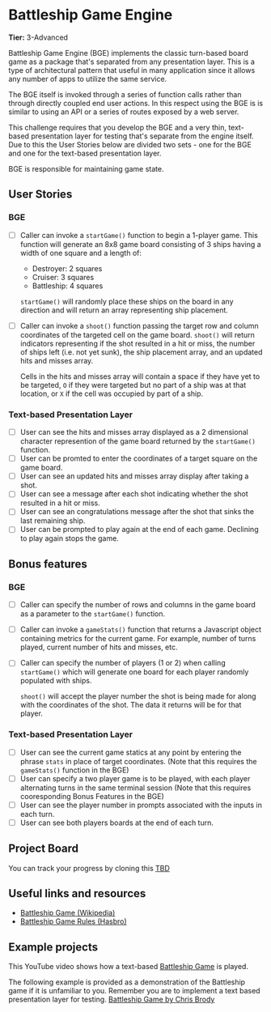 # Battleship Game Engine

**Tier:** 3-Advanced

Battleship Game Engine (BGE) implements the classic turn-based board game as a
package that's separated from any presentation layer. This is a type of
architectural pattern that useful in many application since it allows
any number of apps to utilize the same service.

The BGE itself is invoked through a series of function calls rather than
through directly coupled end user actions. In this respect using the BGE is
is similar to using an API or a series of routes exposed by a web server.

This challenge requires that you develop the BGE and a very thin, text-based 
presentation layer for testing that's separate from the engine itself. Due to
this the User Stories below are divided two sets - one for the BGE and one
for the text-based presentation layer. 

BGE is responsible for maintaining game state.

## User Stories

### BGE

-   [ ] Caller can invoke a `startGame()` function to begin a 1-player game. This
function will generate an 8x8 game board consisting of 3 ships having a width of
one square and a length of:
    * Destroyer: 2 squares
    * Cruiser: 3 squares
    * Battleship: 4 squares

    `startGame()` will randomly place these ships on the board in any direction
    and will return an array representing ship placement.
-   [ ] Caller can invoke a `shoot()` function passing the target row and column 
coordinates of the targeted cell on the game board. `shoot()` will return 
indicators representing if the shot resulted in a hit or miss, the number of
ships left (i.e. not yet sunk), the ship placement array, and an updated hits
and misses array.

    Cells in the hits and misses array will contain a space if they have yet
    to be targeted, `O` if they were targeted but no part of a ship was at that
    location, or `X` if the cell was occupied by part of a ship.

### Text-based Presentation Layer

-   [ ] User can see the hits and misses array displayed as a 2 dimensional
character represention of the game board returned by the `startGame()` function.
-   [ ] User can be promted to enter the coordinates of a target square on the
game board.
-   [ ] User can see an updated hits and misses array display after taking a
shot.
-   [ ] User can see a message after each shot indicating whether the shot
resulted in a hit or miss.
-   [ ] User can see an congratulations message after the shot that sinks the
last remaining ship. 
-   [ ] User can be prompted to play again at the end of each game. Declining
to play again stops the game.

## Bonus features

### BGE

-   [ ] Caller can specify the number of rows and columns in the game board as
a parameter to the `startGame()` function.
-   [ ] Caller can invoke a `gameStats()` function that returns a Javascript
object containing metrics for the current game. For example, number of turns
played, current number of hits and misses, etc.
-   [ ] Caller can specify the number of players (1 or 2) when calling 
`startGame()` which will generate one board for each player randomly populated
with ships. 

    `shoot()` will accept the player number the shot is being made for along with
the coordinates of the shot. The data it returns will be for that player. 

### Text-based Presentation Layer

-   [ ] User can see the current game statics at any point by entering the
phrase `stats` in place of target coordinates. (Note that this requires 
the `gameStats()` function in the BGE)
-   [ ] User can specify a two player game is to be played, with each player
alternating turns in the same terminal session (Note that this requires
cooresponding Bonus Features in the BGE)
-   [ ] User can see the player number in prompts associated with the inputs in
each turn.
-   [ ] User can see both players boards at the end of each turn.

## Project Board

You can track your progress by cloning this [TBD](url-goes-here)

## Useful links and resources

- [Battleship Game (Wikipedia)](https://en.wikipedia.org/wiki/Battleship_(game))
- [Battleship Game Rules (Hasbro)](https://www.hasbro.com/common/instruct/battleship.pdf)

## Example projects

This YouTube video shows how a text-based
[Battleship Game](https://www.youtube.com/watch?v=TKksu3JXTTM) is played.

The following example is provided as a demonstration of the Battleship game
if it is unfamiliar to you. Remember you are to implement a text based 
presentation layer for testing.
[Battleship Game by Chris Brody](https://codepen.io/CodifyAcademy/pen/ByBEOz)

